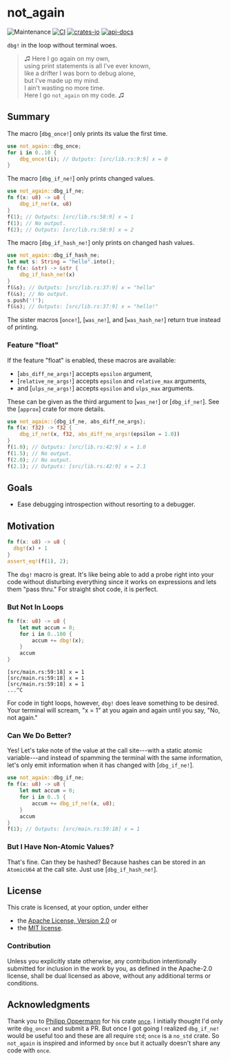 # not_again

![Maintenance](https://img.shields.io/badge/maintenance-actively--developed-brightgreen.svg)
[![CI](https://github.com/shanecelis/not_again/actions/workflows/rust.yml/badge.svg)](https://github.com/shanecelis/not_again/actions)
[![crates-io](https://img.shields.io/crates/v/not_again.svg)](https://crates.io/crates/not_again)
[![api-docs](https://docs.rs/not_again/badge.svg)](https://docs.rs/not_again)

`dbg!` in the loop without terminal woes.

> ♫ Here I go again on my own,  
> using print statements is all I've ever known,  
> like a drifter I was born to debug alone,  
> but I've made up my mind.   
> I ain't wasting no more time.  
> Here I go `not_again` on my code. ♫

## Summary

The macro [`dbg_once!`] only prints its value the first time.

```rust
use not_again::dbg_once;
for i in 0..10 {
    dbg_once!(i); // Outputs: [src/lib.rs:9:9] x = 0
}
```

The macro [`dbg_if_ne!`] only prints changed values.

```rust
use not_again::dbg_if_ne;
fn f(x: u8) -> u8 {
    dbg_if_ne!(x, u8)
}
f(1); // Outputs: [src/lib.rs:58:9] x = 1
f(1); // No output.
f(2); // Outputs: [src/lib.rs:58:9] x = 2
```

The macro [`dbg_if_hash_ne!`] only prints on changed hash values.

```rust
use not_again::dbg_if_hash_ne;
let mut s: String = "hello".into();
fn f(x: &str) -> &str {
    dbg_if_hash_ne!(x)
}
f(&s); // Outputs: [src/lib.rs:37:9] x = "hello"
f(&s); // No output.
s.push('!');
f(&s); // Outputs: [src/lib.rs:37:9] x = "hello!"
```

The sister macros [`once!`], [`was_ne!`], and [`was_hash_ne!`] return true instead
of printing.

### Feature "float"

If the feature "float" is enabled, these macros are available:

- [`abs_diff_ne_args!`] accepts `epsilon` argument,
- [`relative_ne_args!`] accepts `epsilon` and `relative_max` arguments,
- and [`ulps_ne_args!`] accepts `epsilon` and `ulps_max` arguments.

These can be given as the third argument to [`was_ne!`] or [`dbg_if_ne!`]. See
the [`approx`] crate for more details.

```rust
use not_again::{dbg_if_ne, abs_diff_ne_args};
fn f(x: f32) -> f32 {
    dbg_if_ne!(x, f32, abs_diff_ne_args!(epsilon = 1.0))
}
f(1.0); // Outputs: [src/lib.rs:42:9] x = 1.0
f(1.5); // No output.
f(2.0); // No output.
f(2.1); // Outputs: [src/lib.rs:42:9] x = 2.1
```

## Goals

- Ease debugging introspection without resorting to a debugger.

## Motivation

```rust
fn f(x: u8) -> u8 {
  dbg!(x) + 1
}
assert_eq!(f(1), 2);
```

The `dbg!` macro is great. It's like being able to add a probe right into your
code without disturbing everything since it works on expressions and lets them
"pass thru." For straight shot code, it is perfect. 

### But Not In Loops

```rust
fn f(x: u8) -> u8 {
    let mut accum = 0;
    for i in 0..100 {
        accum += dbg!(x);
    }
    accum
}
```

```ignore
[src/main.rs:59:18] x = 1 
[src/main.rs:59:18] x = 1 
[src/main.rs:59:18] x = 1 
...^C
```

For code in tight loops, however, `dbg!` does leave something to be desired. Your
terminal will scream, "x = 1" at you again and again until you say, "No, not
again."

### Can We Do Better?

Yes! Let's take note of the value at the call site---with a static atomic
variable---and instead of spamming the terminal with the same information, let's
only emit information when it has changed with [`dbg_if_ne!`].

```rust
use not_again::dbg_if_ne;
fn f(x: u8) -> u8 {
    let mut accum = 0;
    for i in 0..5 {
        accum += dbg_if_ne!(x, u8);
    }
    accum
}
f(1); // Outputs: [src/main.rs:59:18] x = 1 
```

### But I Have Non-Atomic Values?

That's fine. Can they be hashed? Because hashes can be stored in an `AtomicU64`
at the call site. Just use [`dbg_if_hash_ne!`].

## License

This crate is licensed, at your option, under either 

- the [Apache License, Version 2.0](http://www.apache.org/licenses/LICENSE-2.0) or
- the [MIT license](http://opensource.org/licenses/MIT).

### Contribution

Unless you explicitly state otherwise, any contribution intentionally submitted
for inclusion in the work by you, as defined in the Apache-2.0 license, shall be
dual licensed as above, without any additional terms or conditions.

## Acknowledgments

Thank you to [Philipp Oppermann](https://github.com/phil-opp) for his crate
[`once`](https://github.com/phil-opp/rust-once). I initially thought I'd only
write `dbg_once!` and submit a PR. But once I got going I realized `dbg_if_ne!`
would be useful too and these are all require `std`; `once` is a `no_std` crate.
So `not_again` is inspired and informed by `once` but it actually doesn't share
any code with `once`.
